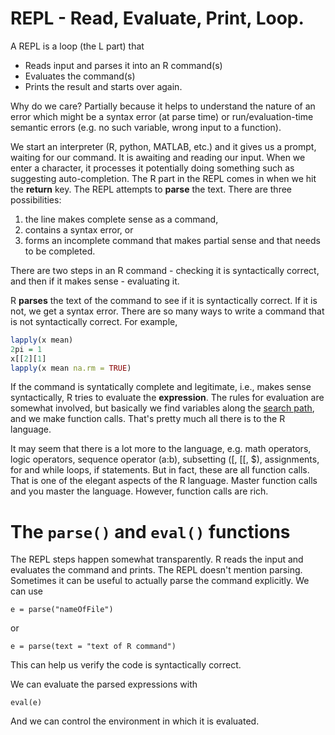 #

# REPL - Read, Evaluate, Print, Loop.

A REPL is a  loop (the L part) that 
+ Reads input and parses it into an R command(s) 
+ Evaluates the command(s)
+ Prints the result 
and starts over again.

Why do we care? Partially because it helps to understand the nature of an error
which might be a syntax error (at parse time) or run/evaluation-time semantic errors
(e.g. no such variable, wrong input to a function).


We start an interpreter (R, python, MATLAB, etc.)
and it gives us a prompt, waiting for our command.
It is awaiting and reading our input.
When we enter a character, it processes it potentially doing something such as suggesting
auto-completion.
The R part in the REPL comes in when we hit the **return** key.
The REPL attempts to **parse** the text.
There are three possibilities: 
1. the line makes complete sense as a command, 
2. contains a syntax error, or 
3. forms an incomplete command that makes partial sense and that needs to be completed.

There are two steps in an R command - checking it is syntactically correct,
and then if it makes sense - evaluating it.

R **parses** the text of the command to see if it is syntactically correct.
If it is not, we get a syntax error.
There are so many ways to write a command that is not syntactically correct.
For example,
```r
lapply(x mean)
2pi = 1
x[[2][1]
lapply(x mean na.rm = TRUE)
```


If the command is syntatically complete and legitimate, i.e., makes sense syntactically, R tries to
evaluate the **expression**.
The rules for evaluation are somewhat involved, but 
basically we find variables along the [search path](SearchPath.html),
and we make function calls.
That's pretty much all there is to the R language.

It may seem that there is a lot more to the language, e.g.  math operators, logic operators,
sequence operator (a:b), subsetting
([, [[, $), assignments, for and while loops, if statements.  But in fact, these are all function calls.  That is one of the elegant aspects of the R language. Master function calls and you master the language. However, function calls are rich.


# The `parse()` and `eval()` functions
The REPL steps happen somewhat transparently. R reads the input
and evaluates the command and prints.
The REPL doesn't mention parsing.
Sometimes it can be useful to actually parse the command explicitly.
We can use
```
e = parse("nameOfFile")
```
or
```
e = parse(text = "text of R command")
```
This can help us verify the code is syntactically correct.

We can evaluate the parsed expressions with
```
eval(e)
```
And we can control the environment in which it is evaluated.





